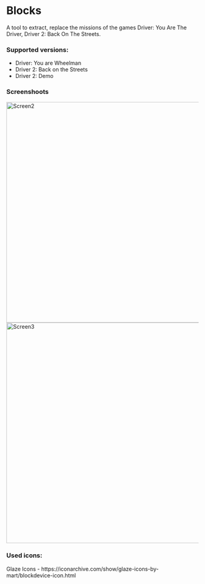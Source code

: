 # Blocks
A tool to extract, replace the missions of the games Driver: You Are The Driver, Driver 2: Back On The Streets.

<h3>Supported versions:</h3>
  <ul>
    <li>Driver: You are Wheelman</li>
    <li>Driver 2: Back on the Streets</li>
    <li>Driver 2: Demo</li>
  </ul>

<h3>Screenshoots</h3>
<img width="579" alt="Screen2" src="https://user-images.githubusercontent.com/60477645/184965955-65e34dd0-0081-4eec-8ad5-1271612e4c0a.PNG">
<img width="579" alt="Screen3" src="https://user-images.githubusercontent.com/60477645/184965577-f30d6752-9240-4807-af3f-7fa9f065cda0.PNG">

<h3>Used icons:</h3>
Glaze Icons - https://iconarchive.com/show/glaze-icons-by-mart/blockdevice-icon.html

